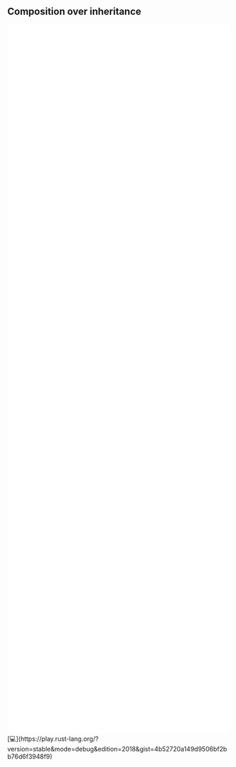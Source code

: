 ## Composition over inheritance 
<img src="lib/images/composition.svg" style="height: 40vh"/>  
[💻](https://play.rust-lang.org/?version=stable&mode=debug&edition=2018&gist=4b52720a149d9506bf2bb76d6f3948f9)

<!--
trait Automobile {
    fn drive() { println!("🚘") }
}
trait Plane { fn fly(); }
struct Twingo {}
impl Automobile for Twingo {}
-->
